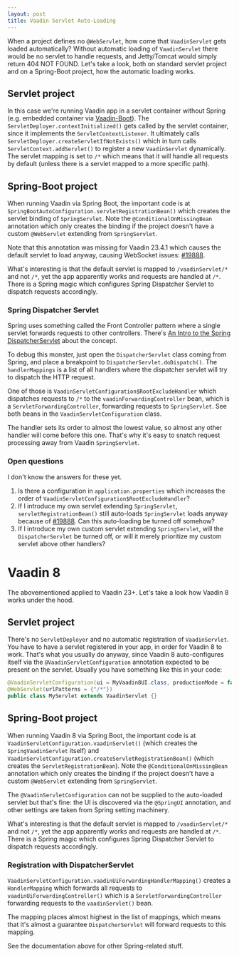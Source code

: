 ```yaml
---
layout: post
title: Vaadin Servlet Auto-Loading
---
```


When a project defines no `@WebServlet`, how come that `VaadinServlet` gets loaded automatically?
Without automatic loading of `VaadinServlet` there would be no servlet to handle
requests, and Jetty/Tomcat would simply return 404 NOT FOUND.
Let's take a look, both on standard servlet project and on a Spring-Boot project, how
the automatic loading works.

## Servlet project

In this case we're running Vaadin app in a servlet container without Spring (e.g.
embedded container via [Vaadin-Boot](https://github.com/mvysny/vaadin-boot)).
The `ServletDeployer.contextInitialized()` gets called by the servlet container,
since it implements the `ServletContextListener`. It ultimately calls `ServletDeployer.createServletIfNotExists()`
which in turn calls `ServletContext.addServlet()` to register a new `VaadinServlet` dynamically.
The servlet mapping is set to `/*` which means that it will handle all requests by default
(unless there is a servlet mapped to a more specific path).

## Spring-Boot project

When running Vaadin via Spring Boot, the important code is at `SpringBootAutoConfiguration.servletRegistrationBean()`
which creates the servlet binding of `SpringServlet`. Note the `@ConditionalOnMissingBean` annotation
which only creates the binding if the project doesn't have a custom `@WebServlet` extending
from `SpringServlet`.

Note that this annotation was missing for Vaadin 23.4.1 which causes the default servlet to load anyway,
causing WebSocket issues: [#19888](https://github.com/vaadin/flow/issues/19888).

What's interesting is that the default servlet is mapped to `/vaadinServlet/*` and not `/*`,
yet the app apparently works and requests are handled at `/*`. There is a Spring magic which
configures Spring Dispatcher Servlet to dispatch requests accordingly.

### Spring Dispatcher Servlet

Spring uses something called the Front Controller pattern where
a single servlet forwards requests to other controllers. There's
[An Intro to the Spring DispatcherServlet](https://www.baeldung.com/spring-dispatcherservlet)
about the concept.

To debug this monster, just open the `DispatcherServlet` class coming from
Spring, and place a breakpoint to `DispatcherServlet.doDispatch()`.
The `handlerMappings` is a list of all handlers where the dispatcher servlet
will try to dispatch the HTTP request.

One of those is `VaadinServletConfiguration$RootExcludeHandler` which
dispatches requests to `/*` to the `vaadinForwardingController` bean,
which is a `ServletForwardingController`, forwarding requests to `SpringServlet`.
See both beans in the `VaadinServletConfiguration` class.

The handler sets its order to almost the lowest value, so almost any other handler
will come before this one. That's why it's easy to snatch request processing
away from Vaadin `SpringServlet`.

### Open questions

I don't know the answers for these yet.

1. Is there a configuration in `application.properties` which increases the order of `VaadinServletConfiguration$RootExcludeHandler`?
2. If I introduce my own servlet extending `SpringServlet`, `servletRegistrationBean()` still auto-loads `SpringServlet`
   loads anyway because of [#19888](https://github.com/vaadin/flow/issues/19888). Can this auto-loading be
   turned off somehow?
3. If I introduce my own custom servlet extending `SpringServlet`, will the `DispatcherServlet` be turned off,
   or will it merely prioritize my custom servlet above other handlers?

# Vaadin 8

The abovementioned applied to Vaadin 23+. Let's take a look how Vaadin 8 works under the hood.

## Servlet project

There's no `ServletDeployer` and no automatic registration of `VaadinServlet`. You
have to have a servlet registered in your app, in order for Vaadin 8 to work.
That's what you usually do anyway, since Vaadin 8 auto-configures itself via the
`@VaadinServletConfiguration` annotation expected to be present on the servlet.
Usually you have something like this in your code:
```java
@VaadinServletConfiguration(ui = MyVaadin8UI.class, productionMode = false)
@WebServlet(urlPatterns = {"/*"})
public class MyServlet extends VaadinServlet {}
```

## Spring-Boot project

When running Vaadin 8 via Spring Boot, the important code is at `VaadinServletConfiguration.vaadinServlet()`
(which creates the `SpringVaadinServlet` itself)
and `VaadinServletConfiguration.createServletRegistrationBean()`
(which creates the `ServletRegistrationBean`).
Note the `@ConditionalOnMissingBean` annotation
which only creates the binding if the project doesn't have a custom `@WebServlet` extending
from `SpringServlet`.

The `@VaadinServletConfiguration` can not be supplied to the auto-loaded servlet but that's fine:
the UI is discovered via the `@SpringUI` annotation, and other settings are taken from Spring
setting machinery.

What's interesting is that the default servlet is mapped to `/vaadinServlet/*` and not `/*`,
yet the app apparently works and requests are handled at `/*`. There is a Spring magic which
configures Spring Dispatcher Servlet to dispatch requests accordingly.

### Registration with DispatcherServlet

`VaadinServletConfiguration.vaadinUiForwardingHandlerMapping()`
creates a `HandlerMapping` which forwards all requests to `vaadinUiForwardingController()`
which is a `ServletForwardingController` forwarding requests to the `vaadinServlet()` bean.

The mapping places almost highest in the list of mappings, which means that
it's almost a guarantee `DispatcherServlet` will forward requests to this mapping.

See the documentation above for other Spring-related stuff.
